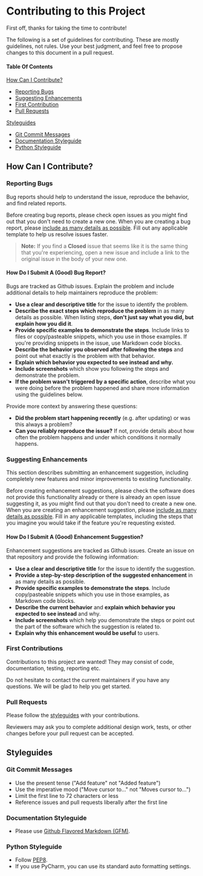 # Contributing to this Project

First off, thanks for taking the time to contribute!

The following is a set of guidelines for contributing. These are mostly guidelines, not rules. Use your best judgment,
and feel free to propose changes to this document in a pull request.

#### Table Of Contents

[How Can I Contribute?](#how-can-i-contribute)

* [Reporting Bugs](#reporting-bugs)
* [Suggesting Enhancements](#suggesting-enhancements)
* [First Contribution](#first-contributions)
* [Pull Requests](#pull-requests)

[Styleguides](#styleguides)

* [Git Commit Messages](#git-commit-messages)
* [Documentation Styleguide](#documentation-styleguide)
* [Python Styleguide](#python-styleguide)

## How Can I Contribute?

### Reporting Bugs

Bug reports should help to understand the issue, reproduce the behavior, and find related reports.

Before creating bug reports, please check open issues as you might find out that you don't need to create a new one.
When you are creating a bug report, please [include as many details as possible](#how-do-i-submit-a-good-bug-report).
Fill out any applicable template to help us resolve issues faster.

> **Note:** If you find a **Closed** issue that seems like it is the same thing that you're experiencing, open a new
> issue and include a link to the original issue in the body of your new one.

#### How Do I Submit A (Good) Bug Report?

Bugs are tracked as Github issues.
Explain the problem and include additional details to help maintainers reproduce the problem:

* **Use a clear and descriptive title** for the issue to identify the problem.
* **Describe the exact steps which reproduce the problem** in as many details as possible. When listing steps, **don't
  just say what you did, but explain how you did it**.
* **Provide specific examples to demonstrate the steps**. Include links to files or copy/pasteable snippets, which you
  use in those examples. If you're providing snippets in the issue, use Markdown code blocks.
* **Describe the behavior you observed after following the steps** and point out what exactly is the problem with that
  behavior.
* **Explain which behavior you expected to see instead and why.**
* **Include screenshots** which show you following the steps and demonstrate the problem.
* **If the problem wasn't triggered by a specific action**, describe what you were doing before the problem happened and
  share more information using the guidelines below.

Provide more context by answering these questions:

* **Did the problem start happening recently** (e.g. after updating) or was this always a problem?
* **Can you reliably reproduce the issue?** If not, provide details about how often the problem happens and under which
  conditions it normally happens.

### Suggesting Enhancements

This section describes submitting an enhancement suggestion, including completely new features and minor improvements to
existing functionality.

Before creating enhancement suggestions, please check the software does not provide this functionality already or there
is already an open issue suggesting it, as you might find out that you don't need to create a new one. When you are
creating an enhancement suggestion,
please [include as many details as possible](#how-do-i-submit-a-good-enhancement-suggestion). Fill in any applicable
templates, including the steps that you imagine you would take if the feature you're requesting existed.

#### How Do I Submit A (Good) Enhancement Suggestion?

Enhancement suggestions are tracked as Github issues. Create an issue on that repository and provide the following
information:

* **Use a clear and descriptive title** for the issue to identify the suggestion.
* **Provide a step-by-step description of the suggested enhancement** in as many details as possible.
* **Provide specific examples to demonstrate the steps**. Include copy/pasteable snippets which you use in those
  examples, as Markdown code blocks.
* **Describe the current behavior** and **explain which behavior you expected to see instead** and why.
* **Include screenshots** which help you demonstrate the steps or point out the part of the software which the
  suggestion is related to.
* **Explain why this enhancement would be useful** to users.

### First Contributions

Contributions to this project are wanted! They may consist of code, documentation, testing, reporting etc.

Do not hesitate to contact the current maintainers if you have any questions. We will be glad to help you get started.

### Pull Requests

Please follow the [styleguides](#styleguides) with your contributions.

Reviewers may ask you to complete additional design work, tests, or other changes before your pull request can be
accepted.

## Styleguides

### Git Commit Messages

* Use the present tense ("Add feature" not "Added feature")
* Use the imperative mood ("Move cursor to..." not "Moves cursor to...")
* Limit the first line to 72 characters or less
* Reference issues and pull requests liberally after the first line

### Documentation Styleguide

* Please use [Github Flavored Markdown (GFM)](https://github.github.com/gfm/).

### Python Styleguide

* Follow [PEP8](https://www.python.org/dev/peps/pep-0008/).
* If you use PyCharm, you can use its standard auto formatting settings.
